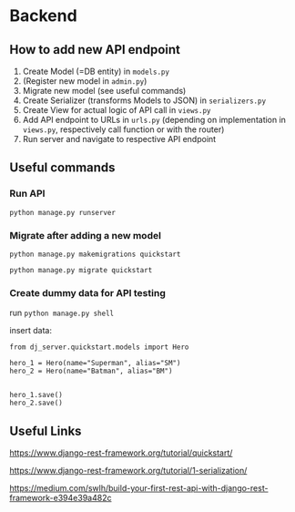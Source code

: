 # Backend

## How to add new API endpoint

1. Create Model (=DB entity) in ```models.py```
2. (Register new model in ```admin.py```)
3. Migrate new model (see useful commands)
4. Create Serializer (transforms Models to JSON) in ```serializers.py```
5. Create View for actual logic of API call in ```views.py```
6. Add API endpoint to URLs in ``urls.py`` (depending on implementation in ```views.py```, respectively call function or
   with the router)
7. Run server and navigate to respective API endpoint

## Useful commands

### Run API

```python manage.py runserver```

### Migrate after adding a new model

```python manage.py makemigrations quickstart```

```python manage.py migrate quickstart```

### Create dummy data for API testing

run ```python manage.py shell```

insert data:

```
from dj_server.quickstart.models import Hero

hero_1 = Hero(name="Superman", alias="SM")
hero_2 = Hero(name="Batman", alias="BM")


hero_1.save()
hero_2.save()
```

## Useful Links

https://www.django-rest-framework.org/tutorial/quickstart/

https://www.django-rest-framework.org/tutorial/1-serialization/

https://medium.com/swlh/build-your-first-rest-api-with-django-rest-framework-e394e39a482c